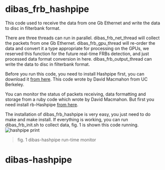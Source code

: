 # dibas_frb_hashpipe

This code used to receive the data from one Gb Ethernet and write the data to disc in filterbank format.

There are three threads can run in parallel. dibas_frb_net_thread will collect the packets from one Gb Ethernet. dibas_frb_gpu_thread will re-order the data and convert it a type appropriate for processing on the GPUs, we reserved this function for the future real-time FRBs detection, and just processed data format conversion in here. dibas_frb_output_thread can write the data to disc in filterbank format.

Before you run this code, you need to install Hashpipe first, you can download it [from here](http://astro.berkeley.edu/~davidm/hashpipe.git). This code wrote by David Macmahon from UC Berkeley.

You can monitor the status of packets receiving, data formatting and storage from a ruby code which wrote by David Macmahon. But first you need install rb-Hashpipe [from here](https://github.com/david-macmahon/rb-hashpipe.git).

The installation of dibas_frb_hashpipe is very easy, you just need to do make and make install. If everything is working, you can run dibas_frb_init.sh to collect data, fig. 1 is shown this code running.
![hashpipe print](dibas-hashpipe.png)
> fig. 1 dibas-hashpipe run-time monitor 
# dibas-hashpipe
